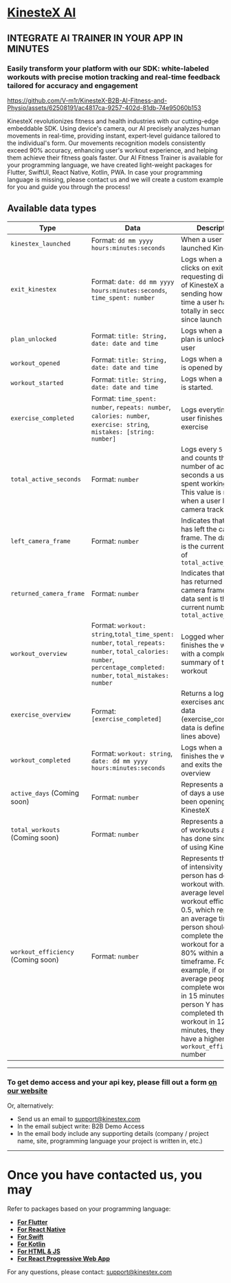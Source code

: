 # [KinesteX AI](https://kinestex.com)
## INTEGRATE AI TRAINER IN YOUR APP IN MINUTES
### Easily transform your platform with our SDK: white-labeled workouts with precise motion tracking and real-time feedback tailored for accuracy and engagement


https://github.com/V-m1r/KinesteX-B2B-AI-Fitness-and-Physio/assets/62508191/ac4817ca-9257-402d-81db-74e95060b153


KinesteX revolutionizes fitness and health industries with our cutting-edge embeddable SDK. Using device's camera, our AI precisely analyzes human movements in real-time, providing instant, expert-level guidance tailored to the individual's form. Our movements recognition models consistently exceed 90% accuracy, enhancing user's workout experience, and helping them achieve their fitness goals faster. Our AI Fitness Trainer is available for your programming language, we have created light-weight packages for Flutter, SwiftUI, React Native, Kotlin, PWA. In case your programming language is missing, please contact us and we will create a custom example for you and guide you through the process!

## Available data types
 
    
| Type          | Data  |          Description     |
|----------------------|----------------------------|---------------------------------------------------------|
| `kinestex_launched`  | Format: `dd mm yyyy hours:minutes:seconds` | When a user has launched KinesteX 
| `exit_kinestex`     | Format: `date: dd mm yyyy hours:minutes:seconds`, `time_spent: number` | Logs when a user clicks on exit button, requesting dismissal of KinesteX and sending how much time a user has spent totally in seconds since launch   |
| `plan_unlocked`    | Format: `title: String, date: date and time` | Logs when a workout plan is unlocked by a user    |
| `workout_opened`      | Format: `title: String, date: date and time` | Logs when a workout is opened by a user  |
| `workout_started`   |  Format: `title: String, date: date and time`| Logs when a workout is started.  |                                                  
| `exercise_completed`      | Format: `time_spent: number`,  `repeats: number`, `calories: number`,  `exercise: string`, `mistakes: [string: number]`  |  Logs everytime a user finishes an exercise |
| `total_active_seconds` | Format: `number`   |   Logs every `5 seconds` and counts the number of active seconds a user has spent working out. This value is not sent when a user leaves camera tracking area  |
| `left_camera_frame` | Format: `number`  |  Indicates that a user has left the camera frame. The data sent is the current number of `total_active_seconds` |
| `returned_camera_frame` | Format: `number`  |  Indicates that a user has returned to the camera frame. The data sent is the current number of `total_active_seconds` |
| `workout_overview`    | Format:  `workout: string`,`total_time_spent: number`,  `total_repeats: number`, `total_calories: number`,  `percentage_completed: number`,  `total_mistakes: number`  |  Logged when a user finishes the workout with a complete short summary of the workout  |
| `exercise_overview`    | Format:  `[exercise_completed]` |  Returns a log of all exercises and their data (exercise_completed data is defined 5 lines above) |
| `workout_completed`    | Format:  `workout: string`, `date: dd mm yyyy hours:minutes:seconds`  |  Logs when a user finishes the workout and exits the workout overview |
| `active_days` (Coming soon)   | Format:  `number`  |  Represents a number of days a user has been opening KinesteX |
| `total_workouts` (Coming soon)  | Format:  `number`  |  Represents a number of workouts a user has done since start of using KinesteX|
| `workout_efficiency` (Coming soon)  | Format:  `number`  |  Represents the level of intensivity a person has done the workout with. An average level of workout efficiency is 0.5, which represents an average time a person should complete the workout for at least 80% within a specific timeframe. For example, if on average people complete workout X in 15 minutes, but a person Y has completed the workout in 12 minutes, they will have a higher `workout_efficiency` number |
------------------


### To get demo access and your api key, please fill out a form [on our website](https://kinestex.com#contact-form)

Or, alternatively: 
- Send us an email to [support@kinestex.com](mailto:support@kinestex.com)
- In the email subject write: B2B Demo Access
- In the email body include any supporting details (company / project name, site, programming language your project is written in, etc.)

-------

# Once you have contacted us, you may
Refer to packages based on your programming language:
- [**For Flutter**](https://github.com/V-m1r/KinesteXFlutterDemo)
- [**For React Native**](https://github.com/V-m1r/KinesteXReactNativeDemo)
- [**For Swift**](https://github.com/V-m1r/KinesteXAIWebView)
- [**For Kotlin**](https://github.com/V-m1r/KinesteXSDKKotlin)
- [**For HTML & JS**](https://github.com/V-m1r/KinesteX-B2B-JS)
- [**For React Progressive Web App**](https://github.com/V-m1r/KinesteX-B2B-AI-Fitness-and-Physio/tree/main/PWA-KinesteX)

For any questions, please contact: support@kinestex.com
